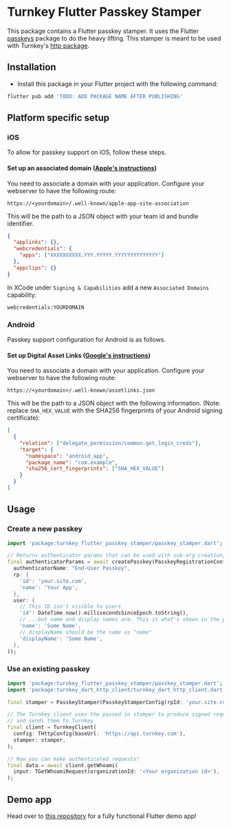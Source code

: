 # Turnkey Flutter Passkey Stamper

This package contains a Flutter passkey stamper. It uses the Flutter [passkeys](https://github.com/corbado/flutter-passkeys/tree/main/packages/passkeys/passkeys) package to do the heavy lifting. This stamper is meant to be used with Turnkey's [http package](/http).

## Installation

- Install this package in your Flutter project with the following command:

```bash
flutter pub add 'TODO: ADD PACKAGE NAME AFTER PUBLISHING'
```

## Platform specific setup

### iOS

To allow for passkey support on iOS, follow these steps.

#### Set up an associated domain ([Apple's instructions](https://developer.apple.com/documentation/xcode/supporting-associated-domains))

You need to associate a domain with your application. Configure your webserver to have the following route:

```
https://<yourdomain>/.well-known/apple-app-site-association
```

This will be the path to a JSON object with your team id and bundle identifier.

```json
{
  "applinks": {},
  "webcredentials": {
    "apps": ["XXXXXXXXXX.YYY.YYYYY.YYYYYYYYYYYYYY"]
  },
  "appclips": {}
}
```

In XCode under `Signing & Capabilities` add a new `Associated Domains` capability:

```
webcredentials:YOURDOMAIN
```

### Android

Passkey support configuration for Android is as follows.

#### Set up Digital Asset Links ([Google's instructions](https://developer.android.com/identity/sign-in/credential-manager#add-support-dal))

You need to associate a domain with your application. Configure your webserver to have the following route:

```
https://<yourdomain>/.well-known/assetlinks.json
```

This will be the path to a JSON object with the following information. (Note: replace `SHA_HEX_VALUE` with the SHA256 fingerprints of your Android signing certificate):

```json
[
  {
    "relation": ["delegate_permission/common.get_login_creds"],
    "target": {
      "namespace": "android_app",
      "package_name": "com.example",
      "sha256_cert_fingerprints": ["SHA_HEX_VALUE"]
    }
  }
]
```

## Usage

### Create a new passkey

```dart
import 'package:turnkey_flutter_passkey_stamper/passkey_stamper.dart';

// Returns authenticator params that can be used with sub-org creation, user creation, etc.
final authenticatorParams = await createPasskey(PasskeyRegistrationConfig(
  authenticatorName: "End-User Passkey",
  rp: {
    'id': 'your.site.com',
    'name': 'Your App',
  },
  user: {
    // This ID isn't visible to users
    'id': DateTime.now().millisecondsSinceEpoch.toString(),
    // ...but name and display names are. This is what's shown in the passkey prompt
    'name': 'Some Name',
    // displayName should be the same as "name"
    'displayName': 'Some Name',
  },
));
```

### Use an existing passkey

```dart
import 'package:turnkey_flutter_passkey_stamper/passkey_stamper.dart';
import 'package:turnkey_dart_http_client/turnkey_dart_http_client.dart';

final stamper = PasskeyStamper(PasskeyStamperConfig(rpId: 'your.site.com'));

// The Turnkey client uses the passed in stamper to produce signed requests
// and sends them to Turnkey
final client = TurnkeyClient(
  config: THttpConfig(baseUrl: 'https://api.turnkey.com'),
  stamper: stamper,
);

// Now you can make authenticated requests!
final data = await client.getWhoami(
  input: TGetWhoamiRequest(organizationId: '<Your organization id>'),
);
```

## Demo app

Head over to [this repository](/examples/fluttter-demo-app) for a fully functional Flutter demo app!
